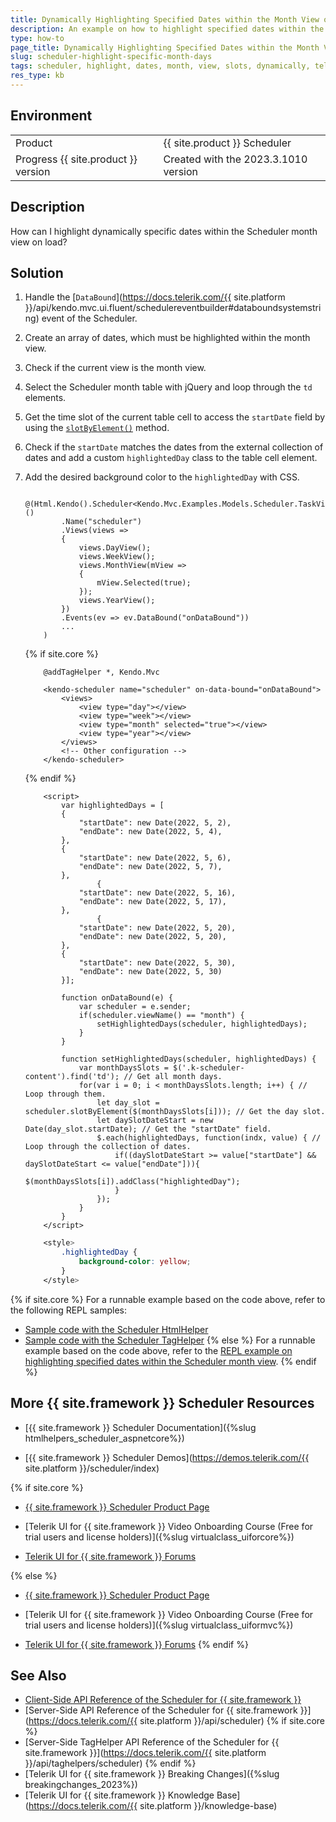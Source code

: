 ```yaml
---
title: Dynamically Highlighting Specified Dates within the Month View of the Scheduler
description: An example on how to highlight specified dates within the month view of the Telerik UI for {{ site.framework }} Scheduler.
type: how-to
page_title: Dynamically Highlighting Specified Dates within the Month View of the Scheduler
slug: scheduler-highlight-specific-month-days
tags: scheduler, highlight, dates, month, view, slots, dynamically, telerik, core, mvc
res_type: kb
---
```


## Environment

<table>
 <tr>
  <td>Product</td>
  <td>{{ site.product }} Scheduler</td>
 </tr>
 <tr>
  <td>Progress {{ site.product }} version</td>
  <td>Created with the 2023.3.1010 version</td>
 </tr>
</table>

## Description

How can I highlight dynamically specific dates within the Scheduler month view on load?

## Solution

1. Handle the [`DataBound`](https://docs.telerik.com/{{ site.platform }}/api/kendo.mvc.ui.fluent/schedulereventbuilder#databoundsystemstring) event of the Scheduler.
1. Create an array of dates, which must be highlighted within the month view.
1. Check if the current view is the month view.
1. Select the Scheduler month table with jQuery and loop through the `td` elements.
1. Get the time slot of the current table cell to access the `startDate` field by using the [`slotByElement()`](https://docs.telerik.com/kendo-ui/api/javascript/ui/scheduler/methods/slotbyelement) method.
1. Check if the `startDate` matches the dates from the external collection of dates and add a custom `highlightedDay` class to the table cell element.
1. Add the desired background color to the `highlightedDay` with CSS.

    ```HtmlHelper
        @(Html.Kendo().Scheduler<Kendo.Mvc.Examples.Models.Scheduler.TaskViewModel>()
            .Name("scheduler")
            .Views(views =>
            {
                views.DayView();
                views.WeekView();
                views.MonthView(mView =>
                {
                    mView.Selected(true);
                });
                views.YearView();
            })
            .Events(ev => ev.DataBound("onDataBound"))
            ...
        )
    ```
    {% if site.core %}
    ```TagHelper
        @addTagHelper *, Kendo.Mvc

        <kendo-scheduler name="scheduler" on-data-bound="onDataBound">
            <views>
                <view type="day"></view>
                <view type="week"></view>
                <view type="month" selected="true"></view>
                <view type="year"></view>
            </views>
            <!-- Other configuration -->
        </kendo-scheduler>
    ```
    {% endif %}
    ```JS script
        <script>
            var highlightedDays = [
            {
                "startDate": new Date(2022, 5, 2),
                "endDate": new Date(2022, 5, 4),
            },
            {
                "startDate": new Date(2022, 5, 6),
                "endDate": new Date(2022, 5, 7),
            },
                    {
                "startDate": new Date(2022, 5, 16),
                "endDate": new Date(2022, 5, 17),
            },
                    {
                "startDate": new Date(2022, 5, 20),
                "endDate": new Date(2022, 5, 20),
            },
            {
                "startDate": new Date(2022, 5, 30),
                "endDate": new Date(2022, 5, 30)
            }];

            function onDataBound(e) {
                var scheduler = e.sender;
                if(scheduler.viewName() == "month") {
                    setHighlightedDays(scheduler, highlightedDays);
                }
            }

            function setHighlightedDays(scheduler, highlightedDays) {
                var monthDaysSlots = $('.k-scheduler-content').find('td'); // Get all month days.
                for(var i = 0; i < monthDaysSlots.length; i++) { // Loop through them.
                    let day_slot = scheduler.slotByElement($(monthDaysSlots[i])); // Get the day slot.
                    let daySlotDateStart = new Date(day_slot.startDate); // Get the "startDate" field.
                    $.each(highlightedDays, function(indx, value) { // Loop through the collection of dates.
                        if((daySlotDateStart >= value["startDate"] && daySlotDateStart <= value["endDate"])){
                            $(monthDaysSlots[i]).addClass("highlightedDay");    
                        }
                    });
                }
            }
        </script>
    ```
    ```CSS Styles
        <style>
            .highlightedDay {
                background-color: yellow;
            }
        </style>
    ```

{% if site.core %}
For a runnable example based on the code above, refer to the following REPL samples:

* [Sample code with the Scheduler HtmlHelper](https://netcorerepl.telerik.com/cdbkQZPF27hhvWpb40)
* [Sample code with the Scheduler TagHelper](https://netcorerepl.telerik.com/QHFkGDvb27y1NNeZ59)
{% else %}
For a runnable example based on the code above, refer to the [REPL example on highlighting specified dates within the Scheduler month view](https://netcorerepl.telerik.com/cdbkQZPF27hhvWpb40).
{% endif %}

## More {{ site.framework }} Scheduler Resources

* [{{ site.framework }} Scheduler Documentation]({%slug htmlhelpers_scheduler_aspnetcore%})

* [{{ site.framework }} Scheduler Demos](https://demos.telerik.com/{{ site.platform }}/scheduler/index)

{% if site.core %}
* [{{ site.framework }} Scheduler Product Page](https://www.telerik.com/aspnet-core-ui/scheduler)

* [Telerik UI for {{ site.framework }} Video Onboarding Course (Free for trial users and license holders)]({%slug virtualclass_uiforcore%})

* [Telerik UI for {{ site.framework }} Forums](https://www.telerik.com/forums/aspnet-core-ui)

{% else %}
* [{{ site.framework }} Scheduler Product Page](https://www.telerik.com/aspnet-mvc/scheduler)

* [Telerik UI for {{ site.framework }} Video Onboarding Course (Free for trial users and license holders)]({%slug virtualclass_uiformvc%})

* [Telerik UI for {{ site.framework }} Forums](https://www.telerik.com/forums/aspnet-mvc)
{% endif %}

## See Also

* [Client-Side API Reference of the Scheduler for {{ site.framework }}](https://docs.telerik.com/kendo-ui/api/javascript/ui/scheduler)
* [Server-Side API Reference of the Scheduler for {{ site.framework }}](https://docs.telerik.com/{{ site.platform }}/api/scheduler)
{% if site.core %}
* [Server-Side TagHelper API Reference of the Scheduler for {{ site.framework }}](https://docs.telerik.com/{{ site.platform }}/api/taghelpers/scheduler)
{% endif %}
* [Telerik UI for {{ site.framework }} Breaking Changes]({%slug breakingchanges_2023%})
* [Telerik UI for {{ site.framework }} Knowledge Base](https://docs.telerik.com/{{ site.platform }}/knowledge-base)

